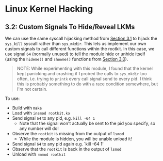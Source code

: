 # Linux Kernel Hacking

## 3.2: Custom Signals To Hide/Reveal LKMs

We can use the same syscall hijacking method from [Section 3.1](../3.1_syscall_hooking/) to hijack the `sys_kill` syscall rather than `sys_mkdir`. This lets us implement our own custom signals to call different functions within the rootkit. In this case, we use signal `64` (normally unused) to tell the module hide or unhide itself (using the `hideme()` and `showme()` functions from [Section 3.0](../3.0_hiding_lkm/)).

> NOTE: While experimenting with this module, I found that the kernel kept panicking and crashing if I probed the calls to `sys_mkdir` too often, i.e. trying to `printk` every call signal send to every pid. I think this is probably something to do with a race condition somewhere, but I'm not certain.

To use:
* Build with `make`
* Load with `insmod rootkit.ko`
* Send signal `64` to any pid, e.g. `kill -64 1`
  * Note that the signal won't actually be sent to the pid you specify, so any number will do!
* Observe the `rootkit` is missing from the output of `lsmod`
  * While the module is hidden, you will be unable unload it!
* Send signal `64` to any pid again e.g. `kill -64 1'
* Observe that the `rootkit` is back in the output of `lsmod`
* Unload with `rmmod rootkit`
